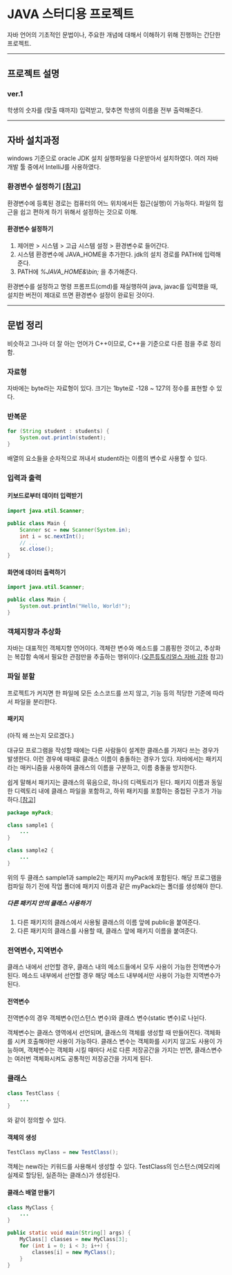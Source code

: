 # JAVA 스터디용 프로젝트
자바 언어의 기초적인 문법이나, 주요한 개념에 대해서 이해하기 위해 진행하는 간단한 프로젝트.

***
## 프로젝트 설명
### ver.1
학생의 숫자를 (맞출 때까지) 입력받고, 맞추면 학생의 이름을 전부 출력해준다.

***

## 자바 설치과정
windows 기준으로 oracle JDK 설치 실행파일을 다운받아서 설치하였다. 여러 자바 개발 툴 중에서 IntelliJ를 사용하였다. 
### 환경변수 설정하기 [[참고]](http://c-calliy.tistory.com/42)
환경변수에 등록된 경로는 컴퓨터의 어느 위치에서든 접근(실행)이 가능하다. 파일의 접근을 쉽고 편하게 하기 위해서 설정하는 것으로 이해.

#### 환경변수 설정하기

1. 제어판 > 시스템 > 고급 시스템 설정 > 환경변수로 들어간다.
2. 시스템 환경변수에 JAVA_HOME을 추가한다. jdk의 설치 경로를 PATH에 입력해준다.
3. PATH에 *%JAVA_HOME&\bin;* 을 추가해준다.

환경변수를 설정하고 명령 프롬프트(cmd)를 재실행하여 java, javac를 입력했을 때, 설치한 버전이 제대로 뜨면 환경변수 설정이 완료된 것이다. 

***

## 문법 정리
비슷하고 그나마 더 잘 아는 언어가 C++이므로, C++을 기준으로 다른 점을 주로 정리함.

### 자료형
자바에는 byte라는 자료형이 있다. 크기는 1byte로 -128 ~ 127의 정수를 표현할 수 있다.

### 반복문
```java
for (String student : students) {
    System.out.println(student);
}
```

배열의 요소들을 순차적으로 꺼내서 student라는 이름의 변수로 사용할 수 있다.

### 입력과 출력
#### 키보드로부터 데이터 입력받기
```java
import java.util.Scanner;

public class Main {
    Scanner sc = new Scanner(System.in);
    int i = sc.nextInt();
    // ...
    sc.close();
}
```
#### 화면에 데이터 출력하기
```java
import java.util.Scanner;

public class Main {
    System.out.println("Hello, World!");
}
```

### 객체지향과 추상화
자바는 대표적인 객체지향 언어이다. 객체란 변수와 메소드를 그룹핑한 것이고, 추상화는 복잡함 속에서 필요한 관점만을 추출하는 행위이다.([오픈튜토리얼스 자바 강좌](https://opentutorials.org/course/1223/5399) 참고)

### 파일 분할
프로젝트가 커지면 한 파일에 모든 소스코드를 쓰지 않고, 기능 등의 적당한 기준에 따라서 파일을 분리한다. 
#### 패키지
(아직 왜 쓰는지 모르겠다.)

대규모 프로그램을 작성할 때에는 다른 사람들이 설계한 클래스를 가져다 쓰는 경우가 발생한다. 이런 경우에 때때로 클래스 이름이 충돌하는 경우가 있다. 자바에서는 패키지라는 매커니즘을 사용하여 클래스의 이름을 구분하고, 이름 충돌을 방지한다. 

쉽게 말해서 패키지는 클래스의 묶음으로, 하나의 디렉토리가 된다. 패키지 이름과 동일한 디렉토리 내에 클래스 파일을 포함하고, 하위 패키지를 포함하는 중첩된 구조가 가능하다.[[참고]](http://studymake.tistory.com/428)

```java
package myPack;

class sample1 {
    ...
}

class sample2 {
    ...
}
```

위의 두 클래스 sample1과 sample2는 패키지 myPack에 포함된다. 해당 프로그램을 컴파일 하기 전에 작업 폴더에 패키지 이름과 같은 myPack라는 폴더를 생성해야 한다.

##### 다른 패키지 안의 클래스 사용하기
1. 다른 패키지의 클래스에서 사용될 클래스의 이름 앞에 public을 붙여준다.
2. 다른 패키지의 클래스를 사용할 때, 클래스 앞에 패키지 이름을 붙여준다.

### 전역변수, 지역변수
클래스 내에서 선언할 경우, 클래스 내의 메소드들에서 모두 사용이 가능한 전역변수가 된다. 메소드 내부에서 선언할 경우 해당 메소드 내부에서만 사용이 가능한 지역변수가 된다. 

#### 전역변수
전역변수의 경우 객체변수(인스턴스 변수)와 클래스 변수(static 변수)로 나뉜다.

객체변수는 클래스 영역에서 선언되며, 클래스의 객체를 생성할 때 만들어진다. 객체화를 시켜 호출해야만 사용이 가능하다. 클래스 변수는 객체화를 시키지 않고도 사용이 가능하며, 객체변수는 객체화 시킬 때마다 서로 다른 저장공간을 가지는 반면, 클래스변수는 여러번 객체화시켜도 공통적인 저장공간을 가지게 된다. 

### 클래스
```java
class TestClass {
    ...
}
```

와 같이 정의할 수 있다.

#### 객체의 생성
```java
TestClass myClass = new TestClass();
```
객체는 new라는 키워드를 사용해서 생성할 수 있다. TestClass의 인스턴스(메모리에 실제로 할당된, 실존하는 클래스)가 생성된다. 

#### 클래스 배열 만들기
```java
class MyClass {
    ...
}

public static void main(String[] args) {
    MyClass[] classes = new MyClass[3];
    for (int i = 0; i < 3; i++) {
        classes[i] = new MyClass();
    }
}
```